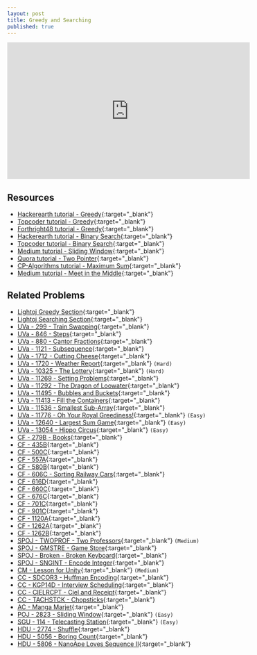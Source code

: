 ```yaml
---
layout: post
title: Greedy and Searching
published: true
---
```


<iframe width="560" height="315" src="https://www.youtube.com/embed/IKDtlUMW7F4" frameborder="0" allow="accelerometer; autoplay; clipboard-write; encrypted-media; gyroscope; picture-in-picture" allowfullscreen></iframe>

## Resources

- [Hackerearth tutorial - Greedy](https://www.hackerearth.com/practice/algorithms/greedy/basics-of-greedy-algorithms/tutorial/){:target="_blank"}
- [Topcoder tutorial - Greedy](https://www.topcoder.com/community/competitive-programming/tutorials/greedy-is-good/){:target="_blank"}
- [Forthright48 tutorial - Greedy](https://forthright48-web.herokuapp.com/cpps/notes/intervalScheduling.md){:target="_blank"}
- [Hackerearth tutorial - Binary Search](https://www.hackerearth.com/practice/algorithms/searching/binary-search/tutorial/){:target="_blank"}
- [Topcoder tutorial - Binary Search](https://www.topcoder.com/community/competitive-programming/tutorials/binary-search){:target="_blank"}
- [Medium tutorial - Sliding Window](https://medium.com/@zengruiwang/sliding-window-technique-360d840d5740){:target="_blank"}
- [Quora tutorial - Two Pointer](https://www.quora.com/q/techparoksha/The-Two-Pointer-Algorithm){:target="_blank"}
- [CP-Algorithms tutorial - Maximum Sum](https://cp-algorithms.com/others/maximum_average_segment.html){:target="_blank"}
- [Medium tutorial - Meet in the Middle](https://medium.com/@sherlock_ed/programming-meet-in-the-middle-technique-5025dbc1c6b6){:target="_blank"}

## Related Problems

- [Lightoj Greedy Section](http://lightoj.com/volume_problemcategory.php?category=Greedy){:target="_blank"}
- [Lightoj Searching Section](http://lightoj.com/volume_problemcategory.php?main_category=Advanced%20Search%20Techniques){:target="_blank"}
- [UVa - 299 - Train Swapping](https://onlinejudge.org/external/2/299.pdf){:target="_blank"}
- [UVa - 846 - Steps](https://onlinejudge.org/external/8/846.pdf){:target="_blank"}
- [UVa - 880 - Cantor Fractions](https://onlinejudge.org/external/8/880.pdf){:target="_blank"}
- [UVa - 1121 - Subsequence](https://onlinejudge.org/external/11/1121.pdf){:target="_blank"}
- [UVa - 1712 - Cutting Cheese](https://onlinejudge.org/external/17/1712.pdf){:target="_blank"}
- [UVa - 1720 - Weather Report](https://onlinejudge.org/external/17/1720.pdf){:target="_blank"} `(Hard)`
- [UVa - 10325 - The Lottery](https://onlinejudge.org/external/103/10325.pdf){:target="_blank"} `(Hard)`
- [UVa - 11269 - Setting Problems](https://onlinejudge.org/external/112/11269.pdf){:target="_blank"}
- [UVa - 11292 - The Dragon of Loowater](https://onlinejudge.org/external/112/11292.pdf){:target="_blank"}
- [UVa - 11495 - Bubbles and Buckets](https://onlinejudge.org/external/114/11495.pdf){:target="_blank"}
- [UVa - 11413 - Fill the Containers](https://onlinejudge.org/external/114/11413.pdf){:target="_blank"}
- [UVa - 11536 - Smallest Sub-Array](https://vjudge.net/problem/UVA-11536/origin){:target="_blank"}
- [UVa - 11776 - Oh Your Royal Greediness!](https://onlinejudge.org/external/117/11776.pdf){:target="_blank"} `(Easy)`
- [UVa - 12640 - Largest Sum Game](https://onlinejudge.org/external/126/12640.pdff){:target="_blank"} `(Easy)`
- [UVa - 13054 - Hippo Circus](https://onlinejudge.org/external/130/13054.pdf){:target="_blank"} `(Easy)`
- [CF - 279B - Books](https://codeforces.com/problemset/problem/279/B){:target="_blank"}
- [CF - 435B](https://codeforces.com/problemset/problem/435/B){:target="_blank"}
- [CF - 500C](https://codeforces.com/problemset/problem/500/C){:target="_blank"}
- [CF - 557A](https://codeforces.com/problemset/problem/557/A){:target="_blank"}
- [CF - 580B](https://codeforces.com/problemset/problem/580/B){:target="_blank"}
- [CF - 606C - Sorting Railway Cars](https://codeforces.com/contest/606/problem/C){:target="_blank"}
- [CF - 616D](https://codeforces.com/problemset/problem/616/D){:target="_blank"}
- [CF - 660C](https://codeforces.com/problemset/problem/660/C){:target="_blank"}
- [CF - 676C](https://codeforces.com/problemset/problem/676/C){:target="_blank"}
- [CF - 701C](https://codeforces.com/problemset/problem/701/C){:target="_blank"}
- [CF - 901C](https://codeforces.com/problemset/problem/901/C){:target="_blank"}
- [CF - 1120A](https://codeforces.com/problemset/problem/1120/A){:target="_blank"}
- [CF - 1262A](https://codeforces.com/problemset/problem/1262/A){:target="_blank"}
- [CF - 1262B](https://codeforces.com/problemset/problem/1262/B){:target="_blank"}
- [SPOJ - TWOPROF - Two Professors](https://www.spoj.com/problems/TWOPROF/){:target="_blank"} `(Medium)`
- [SPOJ - GMSTRE - Game Store](https://www.spoj.com/problems/GMSTRE/en/){:target="_blank"}
- [SPOJ - Broken - Broken Keyboard](https://www.spoj.com/problems/BROKEN/en//){:target="_blank"}
- [SPOJ - SNGINT - Encode Integer](https://www.spoj.com/problems/SNGINT/en/){:target="_blank"}
- [CM - Lesson for Unity](https://algo.codemarshal.org/contests/subiupc-2015/problems/B){:target="_blank"} `(Medium)`
- [CC - SDCOR3 - Huffman Encoding](https://www.codechef.com/problems/SDCOR3){:target="_blank"}
- [CC - KGP14D - Interview Scheduling](https://www.codechef.com/problems/KGP14D){:target="_blank"}
- [CC - CIELRCPT - Ciel and Receipt](https://www.codechef.com/problems/CIELRCPT){:target="_blank"}
- [CC - TACHSTCK - Chopsticks](https://www.codechef.com/problems/TACHSTCK){:target="_blank"}
- [AC - Manga Marjet](https://atcoder.jp/contests/hitachi2020/tasks/hitachi2020_d){:target="_blank"}
- [POJ - 2823 - Sliding Window](http://poj.org/problem?id=2823){:target="_blank"} `(Easy)`
- [SGU - 114 - Telecasting Station](https://vjudge.net/problem/SGU-114){:target="_blank"} `(Easy)`
- [HDU - 2774 - Shuffle](http://acm.hdu.edu.cn/showproblem.php?pid=2774){:target="_blank"}
- [HDU - 5056 - Boring Count](http://acm.hdu.edu.cn/showproblem.php?pid=5056){:target="_blank"}
- [HDU - 5806 - NanoApe Loves Sequence Ⅱ](http://acm.hdu.edu.cn/showproblem.php?pid=5806){:target="_blank"}
